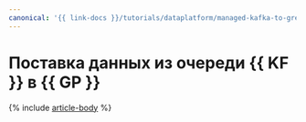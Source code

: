 ```yaml
---
canonical: '{{ link-docs }}/tutorials/dataplatform/managed-kafka-to-greenplum'
---
```


# Поставка данных из очереди {{ KF }} в {{ GP }}

{% include [article-body](../../_tutorials/dataplatform/datatransfer/managed-kafka-to-greenplum.md) %}
